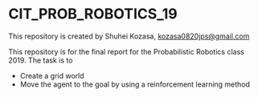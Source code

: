 # CIT_PROB_ROBOTICS_19                                                            
This repository is created by Shuhei Kozasa, kozasa0820jps@gmail.com


This repository is for the final report for the Probabilistic Robotics class 2019.
The task is to
* Create a grid world
* Move the agent to the goal by using a reinforcement learning method

